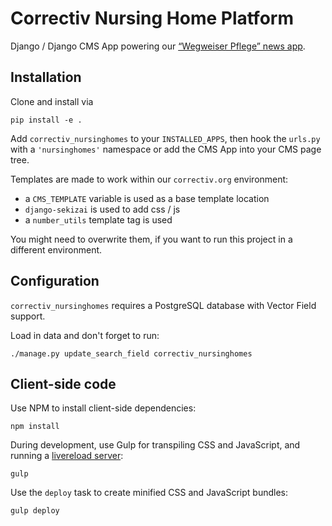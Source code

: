 # Correctiv Nursing Home Platform

Django / Django CMS App powering our [“Wegweiser Pflege” news app](https://correctiv.org/recherchen/pflege/).

## Installation

Clone and install via

    pip install -e .

Add `correctiv_nursinghomes` to your `INSTALLED_APPS`, then hook the
`urls.py` with a `'nursinghomes'` namespace or add the CMS App into your CMS page tree.

Templates are made to work within our `correctiv.org` environment:

- a `CMS_TEMPLATE` variable is used as a base template location
- `django-sekizai` is used to add css / js
- a `number_utils` template tag is used

You might need to overwrite them, if you want to run this project in a different
environment.


## Configuration

`correctiv_nursinghomes` requires a PostgreSQL database with Vector Field support.

Load in data and don't forget to run:

    ./manage.py update_search_field correctiv_nursinghomes

## Client-side code

Use NPM to install client-side dependencies:

    npm install

During development, use Gulp for transpiling CSS and JavaScript, and running a [livereload server](https://www.npmjs.com/package/gulp-livereload):

    gulp

Use the `deploy` task to create minified CSS and JavaScript bundles:

    gulp deploy
